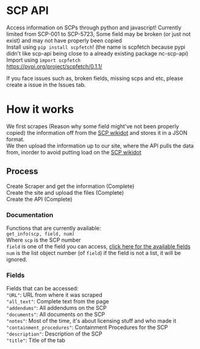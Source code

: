 # SCP API
Access information on SCPs through python and javascript!
Currently limited from SCP-001 to SCP-5723, Some field may be broken (or just not exist) and may not have properly been copied  
Install using `pip install scpfetch`! (the name is scpfetch because pypi didn't like scp-api being close to a already existing package nc-scp-api)  
Import using `import scpfetch`  
https://pypi.org/project/scpfetch/0.1.1/

If you face issues such as, broken fields, missing scps and etc, please create a issue in the Issues tab.

# How it works
We first scrapes (Reason why some field might've not been properly copied) the information off from the [SCP wikidot](https://scp-wiki.wikidot.com/) and stores it in a JSON format.  
We then upload the information up to our site, where the API pulls the data from, inorder to avoid putting load on the [SCP wikidot](https://scp-wiki.wikidot.com/)  

## Process
Create Scraper and get the information (Complete)  
Create the site and upload the files (Complete)  
Create the API (Complete)

### Documentation
  Functions that are currently available:  
    `get_info(scp, field, num)`  
    Where `scp` is the SCP number  
    `field` is one of the field you can access, [click here for the available fields](#fields)  
    `num` is the list object number (of `field`) if the field is not a list, it will be ignored.

### Fields
  Fields that can be accessed:  
    `"URL"`: URL from where it was scraped  
    `"all_text"`: Complete text from the page  
    `"addendums"`: All addendums on the SCP  
    `"documents"`: All documents on the SCP  
    `"notes"`: Most of the time, it's about licensing stuff and who made it  
    `"containment_procedures"`: Containment Procedures for the SCP  
    `"description"`: Description of the SCP  
    `"title"`: Title of the tab
